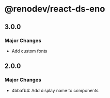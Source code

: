 # @renodev/react-ds-eno

## 3.0.0

### Major Changes

- Add custom fonts

## 2.0.0

### Major Changes

- 4bbafb4: Add display name to components
